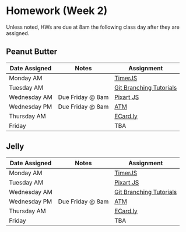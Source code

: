 # Homework (Week 2)
Unless noted, HWs are due at 8am the following class day after they are assigned.

## Peanut Butter

| Date Assigned | Notes                          | Assignment |
|---------------|--------------------------------|------------|
| Monday AM     |                                | [TimerJS](https://github.com/ga-dc/timer_js)           |
| Tuesday AM    |                                | [Git Branching Tutorials](https://github.com/ga-dc/pbj/blob/master/02-intermediate-front-end/git_branching/readme.md#homework)           |
| Wednesday AM  | Due Friday @ 8am               | [Pixart JS](https://github.com/ga-dc/pixart_js)           |
| Wednesday PM  | Due Friday @ 8am               | [ATM](https://github.com/ga-dc/atm)           |
| Thursday  AM  |                                | [ECard.ly](https://github.com/ga-dc/ecardly)           |
| Friday        |                                | TBA          |


## Jelly

| Date Assigned | Notes                          | Assignment |
|---------------|--------------------------------|------------|
| Monday AM     |                                | [TimerJS](https://github.com/ga-dc/timer_js)           |
| Tuesday AM    |                                | [Pixart JS](https://github.com/ga-dc/pixart_js)           |
| Wednesday AM  |                                | [Git Branching Tutorials](https://github.com/ga-dc/pbj/blob/master/02-intermediate-front-end/git_branching/readme.md#homework)           |
| Wednesday PM  | Due Friday @ 8am               | [ATM](https://github.com/ga-dc/atm)           |
| Thursday  AM  |                                | [ECard.ly](https://github.com/ga-dc/ecardly)           |
| Friday        |                                | TBA          |
